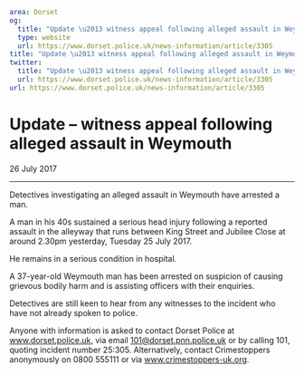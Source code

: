 ```yaml
area: Dorset
og:
  title: "Update \u2013 witness appeal following alleged assault in Weymouth"
  type: website
  url: https://www.dorset.police.uk/news-information/article/3305
title: "Update \u2013 witness appeal following alleged assault in Weymouth |"
twitter:
  title: "Update \u2013 witness appeal following alleged assault in Weymouth"
  url: https://www.dorset.police.uk/news-information/article/3305
url: https://www.dorset.police.uk/news-information/article/3305
```

# Update – witness appeal following alleged assault in Weymouth

26 July 2017

* * *

Detectives investigating an alleged assault in Weymouth have arrested a man.

A man in his 40s sustained a serious head injury following a reported assault in the alleyway that runs between King Street and Jubilee Close at around 2.30pm yesterday, Tuesday 25 July 2017.

He remains in a serious condition in hospital.

A 37-year-old Weymouth man has been arrested on suspicion of causing grievous bodily harm and is assisting officers with their enquiries.

Detectives are still keen to hear from any witnesses to the incident who have not already spoken to police.

Anyone with information is asked to contact Dorset Police at www.dorset.police.uk, via email 101@dorset.pnn.police.uk or by calling 101, quoting incident number 25:305. Alternatively, contact Crimestoppers anonymously on 0800 555111 or via www.crimestoppers-uk.org.
